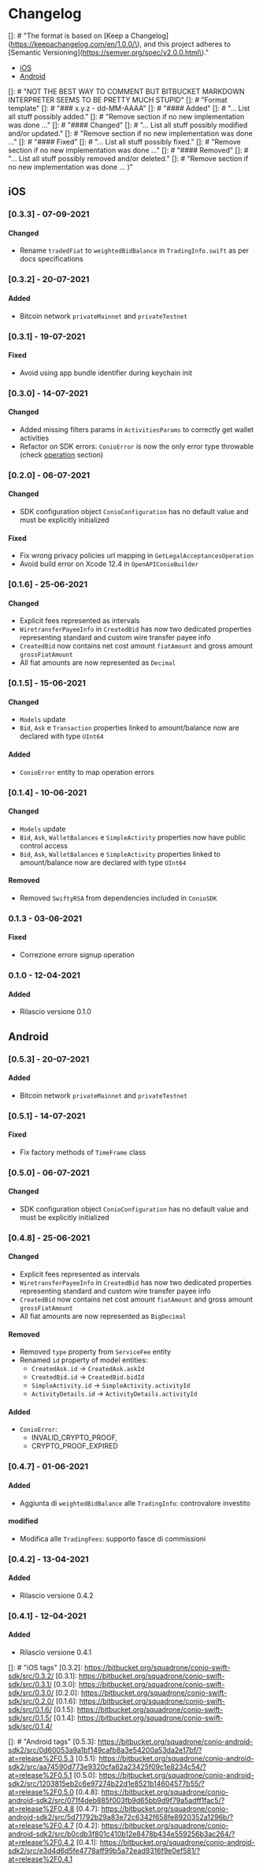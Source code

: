 # Changelog

[]: # "The format is based on [Keep a Changelog](https://keepachangelog.com/en/1.0.0/\), and this project adheres to [Semantic Versioning](https://semver.org/spec/v2.0.0.html\)."


* [iOS](#ios)
* [Android](#android)

[]: # "NOT THE BEST WAY TO COMMENT BUT BITBUCKET MARKDOWN INTERPRETER SEEMS TO BE PRETTY MUCH STUPID"
[]: # "Format template"
[]: # "### x.y.z - dd-MM-AAAA"
[]: # "#### Added"
[]: # "... List all stuff possibly added."
[]: # "Remove section if no new implementation was done ..."
[]: # "#### Changed"
[]: # "... List all stuff possibly modified and/or updated."
[]: # "Remove section if no new implementation was done ..."
[]: # "#### Fixed"
[]: # "... List all stuff possibly fixed."
[]: # "Remove section if no new implementation was done ..."
[]: # "#### Removed"
[]: # "... List all stuff possibly removed and/or deleted."
[]: # "Remove section if no new implementation was done ... )"


## iOS

### [0.3.3] - 07-09-2021
#### Changed
- Rename `tradedFiat` to `weightedBidBalance` in `TradingInfo.swift` as per docs specifications

### [0.3.2] - 20-07-2021
#### Added
- Bitcoin network `privateMainnet` and `privateTestnet`

### [0.3.1] - 19-07-2021
#### Fixed
- Avoid using app bundle identifier during keychain init

### [0.3.0] - 14-07-2021
#### Changed
- Added missing filters params in `ActivitiesParams` to correctly get wallet activities
- Refactor on SDK errors: `ConioError` is now the only error type throwable (check [operation](/operation/Operation.md) section)

### [0.2.0] - 06-07-2021
#### Changed
- SDK configuration object `ConioConfiguration` has no default value and must be explicitly initialized

#### Fixed
- Fix wrong privacy policies url mapping in `GetLegalAcceptancesOperation`
- Avoid build error on Xcode 12.4 in `OpenAPIConioBuilder`

### [0.1.6] - 25-06-2021
#### Changed
- Explicit fees represented as intervals
- `WiretransferPayeeInfo` in `CreatedBid` has now two dedicated properties representing standard and custom wire transfer payee info
- `CreatedBid` now contains net cost amount `fiatAmount` and gross amount `grossFiatAmount`
- All fiat amounts are now represented as `Decimal`


### [0.1.5] - 15-06-2021
#### Changed
- `Models` update
- `Bid`, `Ask` e `Transaction` properties linked to amount/balance now are declared with type `UInt64`

#### Added
- `ConioError` entity to map operation errors

### [0.1.4] - 10-06-2021
#### Changed
- `Models` update
 - `Bid`, `Ask`, `WalletBalances` e `SimpleActivity` properties now have public control access
 - `Bid`, `Ask`, `WalletBalances` e `SimpleActivity` properties linked to amount/balance now are declared with type `UInt64`

#### Removed
- Removed `SwiftyRSA` from dependencies included in `ConioSDK`

### 0.1.3 - 03-06-2021
#### Fixed
- Correzione errore signup operation

### 0.1.0 - 12-04-2021
#### Added
- Rilascio versione 0.1.0

## Android

### [0.5.3] - 20-07-2021
#### Added
- Bitcoin network `privateMainnet` and `privateTestnet`

### [0.5.1] - 14-07-2021
#### Fixed
- Fix factory methods of `TimeFrame` class

### [0.5.0] - 06-07-2021
#### Changed
- SDK configuration object `ConioConfiguration` has no default value and must be explicitly initialized

### [0.4.8] - 25-06-2021
#### Changed
- Explicit fees represented as intervals
- `WiretransferPayeeInfo` in `CreatedBid` has now two dedicated properties representing standard and custom wire transfer payee info
- `CreatedBid` now contains net cost amount `fiatAmount` and gross amount `grossFiatAmount`
- All fiat amounts are now represented as `BigDecimal`

#### Removed
- Removed `type` property from `ServiceFee` entity
- Renamed `id` property of model entities:
    - `CreatedAsk.id` -> `CreatedAsk.askId`
    - `CreatedBid.id` -> `CreatedBid.bidId`
    - `SimpleActivity.id`  -> `SimpleActivity.activityId`
    - `ActivityDetails.id` -> `ActivityDetails.activityId`

#### Added
- `ConioError`:
    - INVALID_CRYPTO_PROOF,
    - CRYPTO_PROOF_EXPIRED

### [0.4.7] - 01-06-2021
#### Added
- Aggiunta di `weightedBidBalance` alle `TradingInfo`: controvalore investito
#### modified
- Modifica alle `TradingFees`: supporto fasce di commissioni

### [0.4.2] - 13-04-2021
#### Added
- Rilascio versione 0.4.2

### [0.4.1] - 12-04-2021
#### Added
- Rilascio versione 0.4.1


[]: # "iOS tags"
[0.3.2]: https://bitbucket.org/squadrone/conio-swift-sdk/src/0.3.2/
[0.3.1]: https://bitbucket.org/squadrone/conio-swift-sdk/src/0.3.1/
[0.3.0]: https://bitbucket.org/squadrone/conio-swift-sdk/src/0.3.0/
[0.2.0]: https://bitbucket.org/squadrone/conio-swift-sdk/src/0.2.0/
[0.1.6]: https://bitbucket.org/squadrone/conio-swift-sdk/src/0.1.6/
[0.1.5]: https://bitbucket.org/squadrone/conio-swift-sdk/src/0.1.5/
[0.1.4]: https://bitbucket.org/squadrone/conio-swift-sdk/src/0.1.4/

[]: # "Android tags"
[0.5.3]: https://bitbucket.org/squadrone/conio-android-sdk2/src/0d60053a9a1bf149cafb8a3e54200a53da2e17bf/?at=release%2F0.5.3
[0.5.1]: https://bitbucket.org/squadrone/conio-android-sdk2/src/aa74590d773e9320cfa62a23425f09c1e8234c54/?at=release%2F0.5.1
[0.5.0]: https://bitbucket.org/squadrone/conio-android-sdk2/src/1203815eb2c6e97274b22d1e8521b14604577b55/?at=release%2F0.5.0
[0.4.8]: https://bitbucket.org/squadrone/conio-android-sdk2/src/071f4deb885f003fb9d65bb9d9f79a5adff1fac5/?at=release%2F0.4.8
[0.4.7]: https://bitbucket.org/squadrone/conio-android-sdk2/src/5d71792b29a83e72c6342f658fe8920352a1296b/?at=release%2F0.4.7
[0.4.2]: https://bitbucket.org/squadrone/conio-android-sdk2/src/b0cdb3f801c410b12e8478b434e559256b3ac264/?at=release%2F0.4.2
[0.4.1]: https://bitbucket.org/squadrone/conio-android-sdk2/src/e3d4d6d5fe4778aff99b5a72ead9316f9e0ef581/?at=release%2F0.4.1
